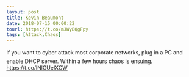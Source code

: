 ```yaml
---
layout: post
title: Kevin Beaumont
date: 2018-07-15 00:00:22
tourl: https://t.co/mJWyBQgFpy
tags: [Attack,Chaos]
---
```

If you want to cyber attack most corporate networks, plug in a PC and enable DHCP server. Within a few hours chaos is ensuing. https://t.co/lNlGUelXCW